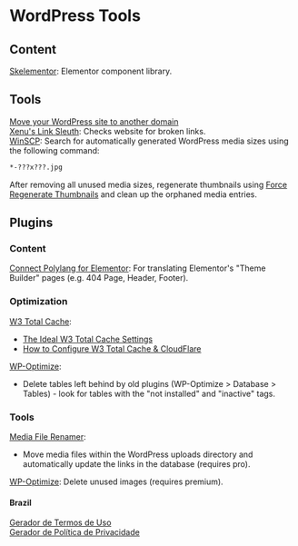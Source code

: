 # WordPress Tools

## Content

[Skelementor](https://skelementor.com): Elementor component library.

## Tools

[Move your WordPress site to another domain](https://help.one.com/hc/en-us/articles/115005585969-Move-your-WordPress-site-to-another-domain)\
[Xenu's Link Sleuth](https://home.snafu.de/tilman/xenulink.html): Checks website for broken links.\
[WinSCP](https://winscp.net): Search for automatically generated WordPress media sizes using the following command:

```.sh
*-???x???.jpg
```

After removing all unused media sizes, regenerate thumbnails using [Force Regenerate Thumbnails](https://wordpress.org/plugins/force-regenerate-thumbnails/) and clean up the orphaned media entries.


## Plugins

### Content

[Connect Polylang for Elementor](https://wordpress.org/plugins/connect-polylang-elementor/): For translating Elementor's "Theme Builder" pages (e.g. 404 Page, Header, Footer).


### Optimization

[W3 Total Cache](https://wordpress.org/plugins/w3-total-cache/):
- [The Ideal W3 Total Cache Settings](https://onlinemediamasters.com/w3-total-cache-settings/)
- [How to Configure W3 Total Cache & CloudFlare](https://www.thewebmaster.com/guide-to-w3-total-cache-settings-with-cloudflare/)

[WP-Optimize](https://wordpress.org/plugins/wp-optimize/):
- Delete tables left behind by old plugins (WP-Optimize > Database > Tables) - look for tables with the "not installed" and "inactive" tags.


### Tools

[Media File Renamer](https://wordpress.org/plugins/media-file-renamer/):
- Move media files within the WordPress uploads directory and automatically update the links in the database (requires pro).

[WP-Optimize](https://wordpress.org/plugins/wp-optimize/): Delete unused images (requires premium).

#### Brazil
[Gerador de Termos de Uso](https://www.nuvemshop.com.br/ferramentas/gerador-termos-de-uso)\
[Gerador de Política de Privacidade](https://www.nuvemshop.com.br/ferramentas/gerador-politica-de-privacidade)
